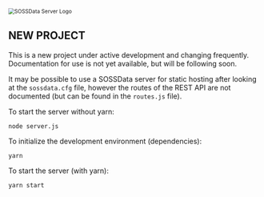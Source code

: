 <img src="assets/logo.png" alt="SOSSData Server Logo" style="zoom:75%;" />

## NEW PROJECT
This is a new project under active development and changing frequently. Documentation for use is not yet available, but will be following soon.

It may be possible to use a SOSSData server for static hosting after looking at the `sossdata.cfg` file, however the routes of the REST API are not documented (but can be found in the `routes.js` file).

To start the server without yarn:
```
node server.js
```

To initialize the development environment (dependencies):
```
yarn
```
To start the server (with yarn):
```
yarn start
```
